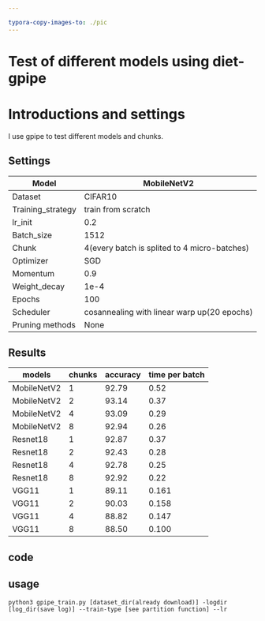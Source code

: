 ```yaml
---

typora-copy-images-to: ./pic
---
```


# Test of different models using diet-gpipe

# Introductions and settings

I use gpipe to test different models and chunks.

## Settings

| Model             | MobileNetV2                                  |
| ----------------- | -------------------------------------------- |
| Dataset           | CIFAR10                                      |
| Training_strategy | train from scratch                           |
| lr_init           | 0.2                                          |
| Batch_size        | 1512                                         |
| Chunk             | 4(every batch is splited to 4 micro-batches) |
| Optimizer         | SGD                                          |
| Momentum          | 0.9                                          |
| Weight_decay      | 1e-4                                         |
| Epochs            | 100                                          |
| Scheduler         | cosannealing with linear warp up(20 epochs)  |
| Pruning methods   | None                                         |

## Results

| models      | chunks | accuracy | time per batch |
| ----------- | ------ | -------- | -------------- |
| MobileNetV2 | 1      | 92.79    | 0.52           |
| MobileNetV2 | 2      | 93.14    | 0.37           |
| MobileNetV2 | 4      | 93.09    | 0.29           |
| MobileNetV2 | 8      | 92.94    | 0.26           |
| Resnet18    | 1      | 92.87    | 0.37           |
| Resnet18    | 2      | 92.43    | 0.28           |
| Resnet18    | 4      | 92.78    | 0.25           |
| Resnet18    | 8      | 92.92    | 0.22           |
| VGG11       | 1      | 89.11    | 0.161          |
| VGG11       | 2      | 90.03    | 0.158          |
| VGG11       | 4      | 88.82    | 0.147          |
| VGG11       | 8      | 88.50    | 0.100          |



## code



## usage

```
python3 gpipe_train.py [dataset_dir(already download)] -logdir [log_dir(save log)] --train-type [see partition function] --lr
```

 


